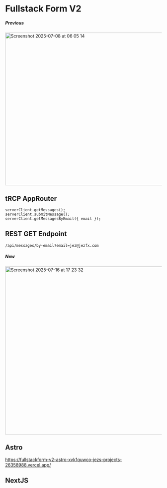# Fullstack Form V2

##### Previous 
<img width="825" height="489" alt="Screenshot 2025-07-08 at 06 05 14" src="https://github.com/user-attachments/assets/36b46b44-af89-4be2-921e-6d81828a5f69" />

## tRCP AppRouter 

```
serverClient.getMessages();
serverClient.submitMessage();
serverClient.getMessagesByEmail({ email });
```

## REST GET Endpoint
`/api/messages/by-email?email=jez@jezfx.com`

##### New 
<img width="1083" height="538" alt="Screenshot 2025-07-16 at 17 23 32" src="https://github.com/user-attachments/assets/7b720c71-1599-492f-ab99-71c002a76ee4" />




## Astro 
https://fullstackform-v2-astro-xvk1quwco-jezs-projects-26358988.vercel.app/

## NextJS 

